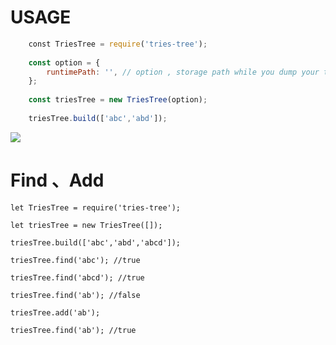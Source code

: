 # USAGE 

```javascript
    const TriesTree = require('tries-tree');
    
    const option = {
        runtimePath: '', // option , storage path while you dump your tree
    };
    
    const triesTree = new TriesTree(option);
    
    triesTree.build(['abc','abd']);
 ```   
 
 ![](http://lanhao.name/img/upload/a.png)

 
 
 # Find 、Add
 
    let TriesTree = require('tries-tree');
    
    let triesTree = new TriesTree([]);
    
    triesTree.build(['abc','abd','abcd']);
    
    triesTree.find('abc'); //true
    
    triesTree.find('abcd'); //true
    
    triesTree.find('ab'); //false
    
    triesTree.add('ab'); 
    
    triesTree.find('ab'); //true


